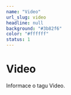 ```yaml
---
name: "Video"
url_slug: video
headline: null
background: "#3b82f6"
color: "#ffffff"
status: 1
---
```


# Video

Informace o tagu Video.
